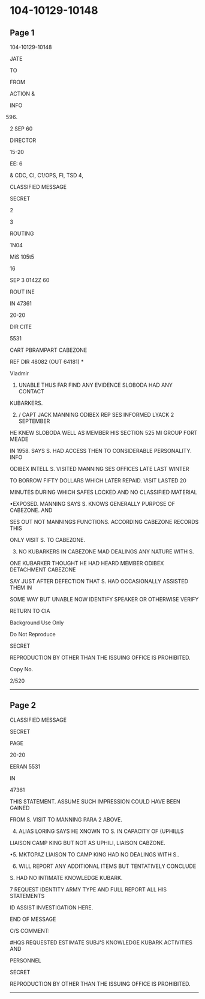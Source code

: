 # 104-10129-10148

## Page 1

104-10129-10148

JATE

TO

FROM

ACTION &

INFO

596.

2 SEP 60

DIRECTOR

15-20

EE: 6

& CDC, CI, C1/OPS, FI, TSD 4,

CLASSIFIED MESSAGE

SECRET

2

3

ROUTING

1N04

MiS 105t5

16

SEP 3 0142Z 60

ROUT INE

IN 47361

20-20

DIR CITE

5531

CART PBRAMPART CABEZONE

REF DIR 48082 (OUT 64181) *

Vladmir

1. UNABLE THUS FAR FIND ANY EVIDENCE SLOBODA HAD ANY CONTACT

KUBARKERS.

2. / CAPT JACK MANNING ODIBEX REP SES INFORMED LYACK 2 SEPTEMBER

HE KNEW SLOBODA WELL AS MEMBER HIS SECTION 525 MI GROUP FORT MEADE

IN 1958. SAYS S. HAD ACCESS THEN TO CONSIDERABLE PERSONALITY. INFO

ODIBEX INTELL S. VISITED MANNING SES OFFICES LATE LAST WINTER

TO BORROW FIFTY DOLLARS WHICH LATER REPAID. VISIT LASTED 20

MINUTES DURING WHICH SAFES LOCKED AND NO CLASSIFIED MATERIAL

•EXPOSED. MANNING SAYS S. KNOWS GENERALLY PURPOSE OF CABEZONE. AND

SES OUT NOT MANNINGS FUNCTIONS. ACCORDING CABEZONE RECORDS THIS

ONLY VISIT S. TO CABEZONE.

3. NO KUBARKERS IN CABEZONE MAD DEALINGS ANY NATURE WITH S.

ONE KUBARKER THOUGHT HE HAD HEARD MEMBER ODIBEX DETACHMENT CABEZONE

SAY JUST AFTER DEFECTION THAT S. HAD OCCASIONALLY ASSISTED THEM IN

SOME WAY BUT UNABLE NOW IDENTIFY SPEAKER OR OTHERWISE VERIFY

RETURN TO CIA

Background Use Only

Do Not Reproduce

SECRET

REPRODUCTION BY OTHER THAN THE ISSUING OFFICE IS PROHIBITED.

Copy No.

2/520

---

## Page 2

CLASSIFIED MESSAGE

SECRET

PAGE

20-20

EERAN 5531

IN

47361

THIS STATEMENT. ASSUME SUCH IMPRESSION COULD HAVE BEEN GAINED

FROM S. VISIT TO MANNING PARA 2 ABOVE.

4. ALIAS LORING SAYS HE XNOWN TO S. IN CAPACITY OF (UPHILLS

LIAISON CAMP KING BUT NOT AS UPHILI, LIAISON CABZONE.

•5. MKTOPAZ LIAISON TO CAMP KING HAD NO DEALINGS WITH S..

6. WILL REPORT ANY ADDITIONAL ITEMS BUT TENTATIVELY CONCLUDE

S. HAD NO INTIMATE KNOWLEDGE KUBARK.

7 REQUEST IDENTITY ARMY TYPE AND FULL REPORT ALL HIS STATEMENTS

ID ASSIST INVESTIGATION HERE.

END OF MESSAGE

C/S COMMENT:

#HQS REQUESTED ESTIMATE SUBJ'S KNOWLEDGE KUBARK ACTIVITIES AND

PERSONNEL

SECRET

REPRODUCTION BY OTHER THAN THE ISSUING OFFICE IS PROHIBITED.

---

